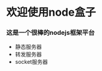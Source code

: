 <h1>欢迎使用node盒子</h1>
<h3>这是一个很棒的nodejs框架平台</h3>

<ul>
    <li>静态服务器</li>
    <li>转发服务器</li>
    <li>socket服务器</li>
</ul>

